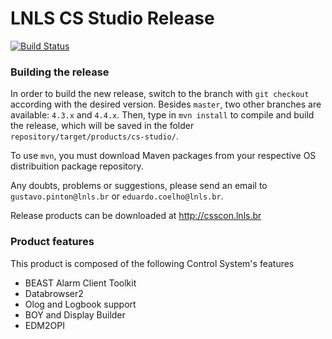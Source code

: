 # LNLS CS Studio Release

[![Build Status](https://travis-ci.org/lnls-sirius/lnls-studio.svg?branch=master)](https://travis-ci.org/lnls-sirius/lnls-studio)

### Building the release
In order to build the new release, switch to the branch with `git checkout` according with the desired version. Besides `master`, two other branches are available: `4.3.x` and `4.4.x`. Then, type in `mvn install` to compile and build the release, which will be saved in the folder `repository/target/products/cs-studio/`.

To use `mvn`, you must download Maven packages from your respective OS distribuition package repository.

Any doubts, problems or suggestions, please send an email to `gustavo.pinton@lnls.br` or `eduardo.coelho@lnls.br`.

Release products can be downloaded at http://csscon.lnls.br

### Product features

This product is composed of the following Control System's features

* BEAST Alarm Client Toolkit
* Databrowser2
* Olog and Logbook support
* BOY and Display Builder
* EDM2OPI

